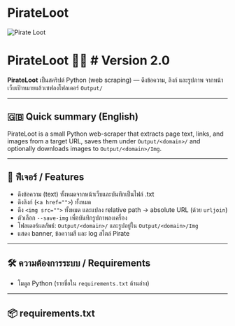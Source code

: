 # PirateLoot
![Pirate Loot](https://cdn.discordapp.com/attachments/1393114345206190111/1414272755460739235/IMG_20250907_223214.jpg?ex=68bef7a4&is=68bda624&hm=717b81197285a1756fc144cafe3413780c352e274caf7ae0de962a1d74246e63&)


# PirateLoot 🏴‍☠️  # Version 2.0
**PirateLoot** เป็นสคริปต์ Python (web scraping) — ดึงข้อความ, ลิงก์ และรูปภาพ จากหน้าเว็บเป้าหมายแล้วเซฟลงโฟลเดอร์ `Output/`

---

## 🇬🇧 Quick summary (English)
PirateLoot is a small Python web-scraper that extracts page text, links, and images from a target URL, saves them under `Output/<domain>/` and optionally downloads images to `Output/<domain>/Img`.

---

## 🧭 ฟีเจอร์ / Features
- ดึงข้อความ (text) ทั้งหมดจากหน้าเว็บและบันทึกเป็นไฟล์ .txt  
- ดึงลิงก์ (`<a href="">`) ทั้งหมด  
- ดึง `<img src="">` ทั้งหมด และแปลง relative path → absolute URL (ด้วย `urljoin`)  
- ตัวเลือก `--save-img` เพื่อบันทึกรูปภาพลงเครื่อง  
- โฟลเดอร์ผลลัพธ์: `Output/<domain>/` และรูปอยู่ใน `Output/<domain>/Img`  
- แสดง banner, ข้อความสี และ log สไตล์ Pirate

---

## 🛠️ ความต้องการระบบ / Requirements
- โมดูล Python (รายชื่อใน `requirements.txt` ด้านล่าง)

---

## 📦 requirements.txt
